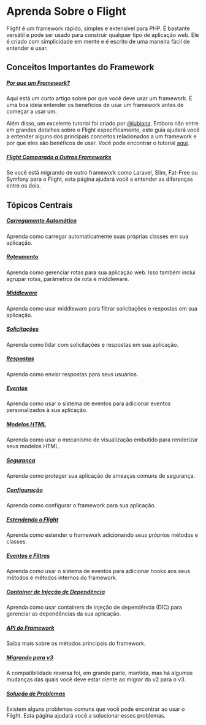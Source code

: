 # Aprenda Sobre o Flight

Flight é um framework rápido, simples e extensível para PHP. É bastante versátil e pode ser usado para construir qualquer tipo de aplicação web. 
Ele é criado com simplicidade em mente e é escrito de uma maneira fácil de entender e usar.

## Conceitos Importantes do Framework

##### [Por que um Framework?](/learn/why-frameworks)

Aqui está um curto artigo sobre por que você deve usar um framework. É uma boa ideia entender os benefícios de usar um framework antes de começar a usar um.

Além disso, um excelente tutorial foi criado por [@lubiana](https://git.php.fail/lubiana). Embora não entre em grandes detalhes sobre o Flight especificamente, 
este guia ajudará você a entender alguns dos principais conceitos relacionados a um framework e por que eles são benéficos de usar. 
Você pode encontrar o tutorial [aqui](https://git.php.fail/lubiana/no-framework-tutorial/src/branch/master/README.md).

##### [Flight Comparado a Outros Frameworks](/learn/flight-vs-another-framework)
Se você está migrando de outro framework como Laravel, Slim, Fat-Free ou Symfony para o Flight, esta página ajudará você a entender as diferenças entre os dois.

## Tópicos Centrais

##### [Carregamento Automático](/learn/autoloading)

Aprenda como carregar automaticamente suas próprias classes em sua aplicação.

##### [Roteamento](/learn/routing)

Aprenda como gerenciar rotas para sua aplicação web. Isso também inclui agrupar rotas, parâmetros de rota e middleware.

##### [Middleware](/learn/middleware)

Aprenda como usar middleware para filtrar solicitações e respostas em sua aplicação.

##### [Solicitações](/learn/requests)

Aprenda como lidar com solicitações e respostas em sua aplicação.

##### [Respostas](/learn/responses)

Aprenda como enviar respostas para seus usuários.

##### [Eventos](/learn/events)

Aprenda como usar o sistema de eventos para adicionar eventos personalizados à sua aplicação.

##### [Modelos HTML](/learn/templates)

Aprenda como usar o mecanismo de visualização embutido para renderizar seus modelos HTML.

##### [Segurança](/learn/security)

Aprenda como proteger sua aplicação de ameaças comuns de segurança.

##### [Configuração](/learn/configuration)

Aprenda como configurar o framework para sua aplicação.

##### [Estendendo o Flight](/learn/extending)

Aprenda como estender o framework adicionando seus próprios métodos e classes.

##### [Eventos e Filtros](/learn/filtering)

Aprenda como usar o sistema de eventos para adicionar hooks aos seus métodos e métodos internos do framework.

##### [Container de Injeção de Dependência](/learn/dependency-injection-container)

Aprenda como usar containers de injeção de dependência (DIC) para gerenciar as dependências da sua aplicação.

##### [API do Framework](/learn/api)

Saiba mais sobre os métodos principais do framework.

##### [Migrando para v3](/learn/migrating-to-v3)
A compatibilidade reversa foi, em grande parte, mantida, mas há algumas mudanças das quais você deve estar ciente ao migrar do v2 para o v3.

##### [Solução de Problemas](/learn/troubleshooting)
Existem alguns problemas comuns que você pode encontrar ao usar o Flight. Esta página ajudará você a solucionar esses problemas.